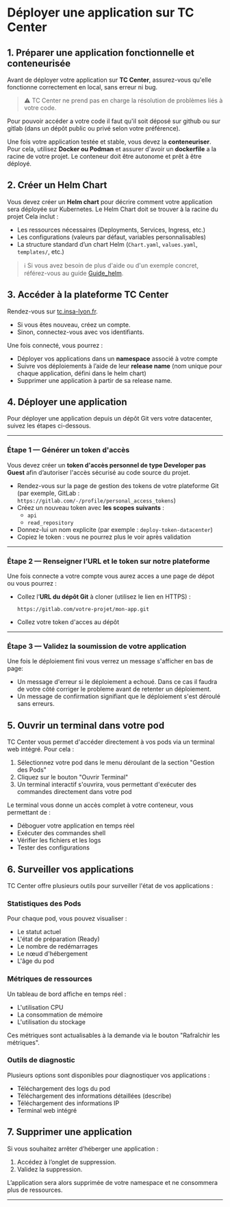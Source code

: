 # Déployer une application sur TC Center

## 1. Préparer une application fonctionnelle et conteneurisée

Avant de déployer votre application sur **TC Center**, assurez-vous qu'elle fonctionne correctement en local, sans erreur ni bug.  
> ⚠️ TC Center ne prend pas en charge la résolution de problèmes liés à votre code.

Pour pouvoir accéder a votre code il faut qu'il soit déposé sur github ou sur gitlab (dans un dépôt public ou privé selon votre préférence).

Une fois votre application testée et stable, vous devez la **conteneuriser**.  
Pour cela, utilisez **Docker ou Podman** et assurer d'avoir un **dockerfile** a la racine de votre projet. Le conteneur doit être autonome et prêt à être déployé.

## 2. Créer un Helm Chart

Vous devez créer un **Helm chart** pour décrire comment votre application sera déployée sur Kubernetes.
Le Helm Chart doit se trouver à la racine du projet
Cela inclut :
- Les ressources nécessaires (Deployments, Services, Ingress, etc.)
- Les configurations (valeurs par défaut, variables personnalisables)
- La structure standard d’un chart Helm (`Chart.yaml`, `values.yaml`, `templates/`, etc.)


> ℹ️ Si vous avez besoin de plus d'aide ou d'un exemple concret, référez-vous au guide [Guide_helm](https://github.com/CharlesBouquet1011/TC_Center/blob/main/docs/utilisateur/Guide_helm.md).

## 3. Accéder à la plateforme TC Center

Rendez-vous sur [tc.insa-lyon.fr](https://tc.insa-lyon.fr).

- Si vous êtes nouveau, créez un compte.
- Sinon, connectez-vous avec vos identifiants.

Une fois connecté, vous pourrez :
- Déployer vos applications dans un **namespace** associé à votre compte
- Suivre vos déploiements à l’aide de leur **release name** (nom unique pour chaque application, défini dans le helm chart)
- Supprimer une application à partir de sa release name.

## 4. Déployer une application

Pour déployer une application depuis un dépôt Git vers votre datacenter, suivez les étapes ci-dessous.

---

### Étape 1 — Générer un token d'accès

Vous devez créer un **token d'accès personnel de type Developer pas Guest** afin d’autoriser l'accès sécurisé au code source du projet.

- Rendez-vous sur la page de gestion des tokens de votre plateforme Git (par exemple, GitLab : `https://gitlab.com/-/profile/personal_access_tokens`)
- Créez un nouveau token avec **les scopes suivants** :
  - `api`
  - `read_repository`
- Donnez-lui un nom explicite (par exemple : `deploy-token-datacenter`)
- Copiez le token : vous ne pourrez plus le voir après validation


---

### Étape 2 — Renseigner l’URL et le token sur notre plateforme

Une fois connecte a votre compte vous aurez acces a une page de dépot ou vous pourrez :

- Collez l’**URL du dépôt Git** à cloner (utilisez le lien en HTTPS) :
  ```text
  https://gitlab.com/votre-projet/mon-app.git
  ```
- Collez votre token d'acces au dépôt
---


### Étape 3 — Validez la soumission de votre application
Une fois le déploiement fini vous verrez un message s'afficher en bas de page:
- Un message d'erreur si le déploiement a echoué. Dans ce cas il faudra de votre côté corriger le probleme avant de retenter un déploiement.
- Un message de confirmation signifiant que le déploiement s'est déroulé sans erreurs.

## 5. Ouvrir un terminal dans votre pod

TC Center vous permet d'accéder directement à vos pods via un terminal web intégré. Pour cela :

1. Sélectionnez votre pod dans le menu déroulant de la section "Gestion des Pods"
2. Cliquez sur le bouton "Ouvrir Terminal"
3. Un terminal interactif s'ouvrira, vous permettant d'exécuter des commandes directement dans votre pod

Le terminal vous donne un accès complet à votre conteneur, vous permettant de :
- Déboguer votre application en temps réel
- Exécuter des commandes shell
- Vérifier les fichiers et les logs
- Tester des configurations

## 6. Surveiller vos applications

TC Center offre plusieurs outils pour surveiller l'état de vos applications :

### Statistiques des Pods
Pour chaque pod, vous pouvez visualiser :
- Le statut actuel
- L'état de préparation (Ready)
- Le nombre de redémarrages
- Le nœud d'hébergement
- L'âge du pod

### Métriques de ressources
Un tableau de bord affiche en temps réel :
- L'utilisation CPU
- La consommation de mémoire
- L'utilisation du stockage

Ces métriques sont actualisables à la demande via le bouton "Rafraîchir les métriques".

### Outils de diagnostic
Plusieurs options sont disponibles pour diagnostiquer vos applications :
- Téléchargement des logs du pod
- Téléchargement des informations détaillées (describe)
- Téléchargement des informations IP
- Terminal web intégré


## 7. Supprimer une application

Si vous souhaitez arrêter d’héberger une application :
1. Accédez à l’onglet de suppression.
2. Validez la suppression.

L’application sera alors supprimée de votre namespace et ne consommera plus de ressources.

---
